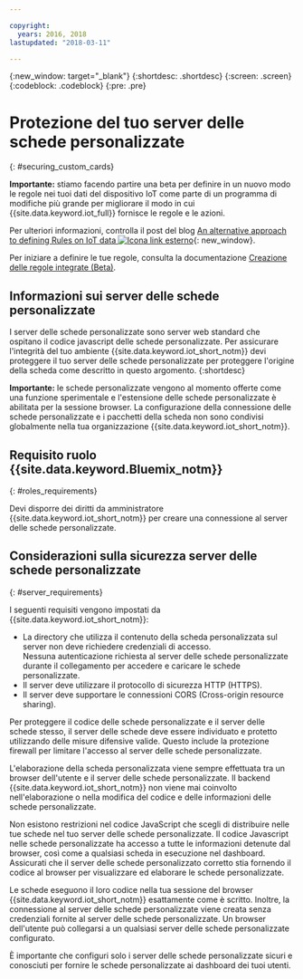 ```yaml
---

copyright:
  years: 2016, 2018
lastupdated: "2018-03-11"

---
```


{:new_window: target="\_blank"}
{:shortdesc: .shortdesc}
{:screen: .screen}
{:codeblock: .codeblock}
{:pre: .pre}

# Protezione del tuo server delle schede personalizzate
{: #securing_custom_cards}

**Importante:** stiamo facendo partire una beta per definire in un nuovo modo le regole nei tuoi dati del dispositivo IoT come parte
di un programma di modifiche più grande per migliorare il modo in cui {{site.data.keyword.iot_full}} fornisce le regole e le azioni.

Per ulteriori informazioni, controlla il post del blog [An alternative approach to defining Rules on IoT data ![Icona link esterno](../../../../icons/launch-glyph.svg "Icona link esterno")](https://developer.ibm.com/iotplatform/2018/03/01/alternative-approach-defining-rules-iot-data/){: new_window}.

Per iniziare a definire le tue regole, consulta la documentazione [Creazione delle regole integrate (Beta)](../../information_management/im_rules.html).

## Informazioni sui server delle schede personalizzate

I server delle schede personalizzate sono server web standard che ospitano il codice javascript delle schede personalizzate. Per assicurare l'integrità del tuo ambiente {{site.data.keyword.iot_short_notm}} devi proteggere il tuo server delle schede personalizzate per proteggere l'origine della scheda come descritto in questo argomento.
{:shortdesc}

**Importante:** le schede personalizzate vengono al momento offerte come una funzione sperimentale e l'estensione delle schede personalizzate è abilitata per la sessione browser. La configurazione della connessione delle schede personalizzate e i pacchetti della scheda non sono condivisi globalmente nella tua organizzazione {{site.data.keyword.iot_short_notm}}.

## Requisito ruolo {{site.data.keyword.Bluemix_notm}}
{: #roles_requirements}

Devi disporre dei diritti da amministratore {{site.data.keyword.iot_short_notm}} per creare una connessione al server delle schede personalizzate.

## Considerazioni sulla sicurezza server delle schede personalizzate
{: #server_requirements}

I seguenti requisiti vengono impostati da {{site.data.keyword.iot_short_notm}}:
- La directory che utilizza il contenuto della scheda personalizzata sul server non deve richiedere credenziali di accesso.  
Nessuna autenticazione richiesta al server delle schede personalizzate durante il collegamento per accedere e caricare le schede personalizzate.
- Il server deve utilizzare il protocollo di sicurezza HTTP (HTTPS).
- Il server deve supportare le connessioni CORS (Cross-origin resource sharing).  

Per proteggere il codice delle schede personalizzate e il server delle schede stesso, il server delle schede deve essere individuato e protetto utilizzando delle misure difensive valide. Questo include la protezione firewall per limitare l'accesso al server delle schede personalizzate.

L'elaborazione della scheda personalizzata viene sempre effettuata tra un browser dell'utente e il server delle schede personalizzate. Il backend {{site.data.keyword.iot_short_notm}} non viene mai coinvolto nell'elaborazione o nella modifica del codice e delle informazioni delle schede personalizzate.

Non esistono restrizioni nel codice JavaScript che scegli di distribuire nelle tue schede nel tuo server delle schede personalizzate. Il codice Javascript nelle schede personalizzate ha accesso a tutte le informazioni detenute dal browser, così come a qualsiasi scheda in esecuzione nel dashboard.  Assicurati che il server delle schede personalizzato corretto stia fornendo il codice al browser per visualizzare ed elaborare le schede personalizzate.

Le schede eseguono il loro codice nella tua sessione del browser {{site.data.keyword.iot_short_notm}} esattamente come è scritto. Inoltre, la connessione al server delle schede personalizzate viene creata senza credenziali fornite al server delle schede personalizzate. Un browser dell'utente può collegarsi a un qualsiasi server delle schede personalizzate configurato.

È importante che configuri solo i server delle schede personalizzate sicuri e conosciuti per fornire le schede personalizzate ai dashboard dei tuoi utenti.   
